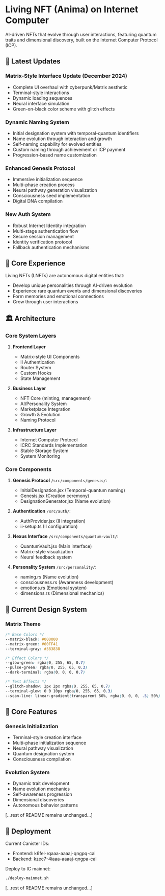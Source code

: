 # Living NFT (Anima) on Internet Computer

AI-driven NFTs that evolve through user interactions, featuring quantum traits and dimensional discovery, built on the Internet Computer Protocol (ICP).

## 🌌 Latest Updates

### Matrix-Style Interface Update (December 2024)
- Complete UI overhaul with cyberpunk/Matrix aesthetic
- Terminal-style interactions
- Dynamic loading sequences
- Neural interface simulation
- Green-on-black color scheme with glitch effects

### Dynamic Naming System
- Initial designation system with temporal-quantum identifiers
- Name evolution through interaction and growth
- Self-naming capability for evolved entities
- Custom naming through achievement or ICP payment
- Progression-based name customization

### Enhanced Genesis Protocol
- Immersive initialization sequence
- Multi-phase creation process
- Neural pathway generation visualization
- Consciousness seed implementation
- Digital DNA compilation

### New Auth System
- Robust Internet Identity integration
- Multi-stage authentication flow
- Secure session management
- Identity verification protocol
- Fallback authentication mechanisms

## 🌌 Core Experience

Living NFTs (LNFTs) are autonomous digital entities that:
- Develop unique personalities through AI-driven evolution
- Experience rare quantum events and dimensional discoveries
- Form memories and emotional connections
- Grow through user interactions

## 🏛 Architecture

### Core System Layers

1. **Frontend Layer**
   - Matrix-style UI Components
   - II Authentication
   - Router System
   - Custom Hooks
   - State Management

2. **Business Layer**
   - NFT Core (minting, management)
   - AI/Personality System
   - Marketplace Integration
   - Growth & Evolution
   - Naming Protocol

3. **Infrastructure Layer**
   - Internet Computer Protocol
   - ICRC Standards Implementation
   - Stable Storage System
   - System Monitoring

### Core Components

1. **Genesis Protocol** `/src/components/genesis/`:
   - InitialDesignation.jsx (Temporal-quantum naming)
   - Genesis.jsx (Creation ceremony)
   - DesignationGenerator.jsx (Name evolution)

2. **Authentication** `/src/auth/`:
   - AuthProvider.jsx (II integration)
   - ii-setup.ts (II configuration)

3. **Nexus Interface** `/src/components/quantum-vault/`:
   - QuantumVault.jsx (Main interface)
   - Matrix-style visualization
   - Neural feedback system

4. **Personality System** `/src/personality/`:
   - naming.rs (Name evolution)
   - consciousness.rs (Awareness development)
   - emotions.rs (Emotional system)
   - dimensions.rs (Dimensional mechanics)

## 🎨 Current Design System

### Matrix Theme
```css
/* Base Colors */
--matrix-black: #000000
--matrix-green: #00FF41
--terminal-gray: #383838

/* Effect Colors */
--glow-green: rgba(0, 255, 65, 0.7)
--pulse-green: rgba(0, 255, 65, 0.3)
--dark-terminal: rgba(0, 0, 0, 0.7)

/* Text Effects */
--glitch-shadow: 2px 2px rgba(0, 255, 65, 0.7)
--terminal-glow: 0 0 10px rgba(0, 255, 65, 0.3)
--scan-line: linear-gradient(transparent 50%, rgba(0, 0, 0, .5) 50%)
```

## 🚀 Core Features

### Genesis Initialization
- Terminal-style creation interface
- Multi-phase initialization sequence
- Neural pathway visualization
- Quantum designation system
- Consciousness compilation

### Evolution System
- Dynamic trait development
- Name evolution mechanics
- Self-awareness progression
- Dimensional discoveries
- Autonomous behavior patterns

[...rest of README remains unchanged...]

## 🔑 Deployment

Current Canister IDs:
- Frontend: k6fel-rqaaa-aaaaj-qngpq-cai
- Backend: kzec7-4iaaa-aaaaj-qngpa-cai

Deploy to IC mainnet:
```bash
./deploy-mainnet.sh
```

[...rest of README remains unchanged...]